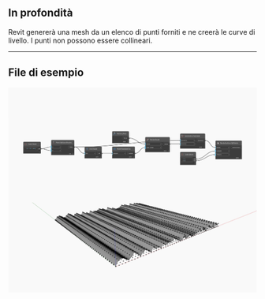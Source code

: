 ## In profondità
Revit genererà una mesh da un elenco di punti forniti e ne creerà le curve di livello. I punti non possono essere collineari.
___
## File di esempio

![ByPoints](./Autodesk.DesignScript.Geometry.NurbsSurface.ByPoints_img.jpg)

